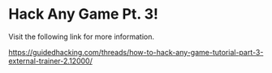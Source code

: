# Hack Any Game Pt. 3!

Visit the following link for more information.

https://guidedhacking.com/threads/how-to-hack-any-game-tutorial-part-3-external-trainer-2.12000/
